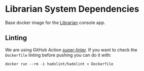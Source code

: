# Librarian System Dependencies

Base docker image for the [Librarian](https://github.com/Nautilus-Cyberneering/librarian) console app.

## Linting

We are using GitHub Action [super-linter](https://github.com/marketplace/actions/super-linter). If you want to check the `Dockerfile` linting before pushing you can do it with:

```shell
docker run --rm -i hadolint/hadolint < Dockerfile
```
